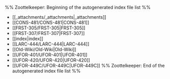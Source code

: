 %% Zoottelkeeper: Beginning of the autogenerated index file list  %%
-  [[_attachments/_attachments|_attachments]]
-  [[CONS-481/CONS-481|CONS-481]]
-  [[FRST-305/FRST-305|FRST-305]]
-  [[FRST-307/FRST-307|FRST-307]]
-  [[index|index]]
-  [[LARC-444/LARC-444|LARC-444]]
-  [[Old-Wiki/Old-Wiki|Old-Wiki]]
-  [[UFOR-401/UFOR-401|UFOR-401]]
-  [[UFOR-420/UFOR-420|UFOR-420]]
-  [[UFOR-449C/UFOR-449C|UFOR-449C]]
%% Zoottelkeeper: End of the autogenerated index file list  %%
